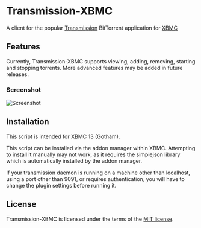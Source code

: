 Transmission-XBMC
=================

A client for the popular [Transmission](http://www.transmissionbt.com/) BitTorrent application for [XBMC](http://xbmc.org/)

Features
--------

Currently, Transmission-XBMC supports viewing, adding, removing, starting and stopping torrents. More advanced features may be added in future releases.

### Screenshot
![Screenshot](http://github.com/downloads/correl/Transmission-XBMC/transmission-xbmc.png)

Installation
------------

This script is intended for XBMC 13 (Gotham).

This script can be installed via the addon manager within XBMC. Attempting to install it manually may not work, as it requires the simplejson library which is automatically installed by the addon manager.

If your transmission daemon is running on a machine other than localhost, using a port other than 9091, or requires authentication, you will have to change the plugin settings before running it.

License
-------

Transmission-XBMC is licensed under the terms of the [MIT license](http://www.opensource.org/licenses/mit-license.html).
